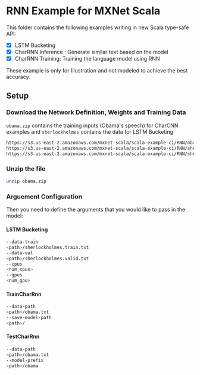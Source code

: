 <!--- Licensed to the Apache Software Foundation (ASF) under one -->
<!--- or more contributor license agreements.  See the NOTICE file -->
<!--- distributed with this work for additional information -->
<!--- regarding copyright ownership.  The ASF licenses this file -->
<!--- to you under the Apache License, Version 2.0 (the -->
<!--- "License"); you may not use this file except in compliance -->
<!--- with the License.  You may obtain a copy of the License at -->

<!---   http://www.apache.org/licenses/LICENSE-2.0 -->

<!--- Unless required by applicable law or agreed to in writing, -->
<!--- software distributed under the License is distributed on an -->
<!--- "AS IS" BASIS, WITHOUT WARRANTIES OR CONDITIONS OF ANY -->
<!--- KIND, either express or implied.  See the License for the -->
<!--- specific language governing permissions and limitations -->
<!--- under the License. -->

# RNN Example for MXNet Scala
This folder contains the following examples writing in new Scala type-safe API:
- [x] LSTM Bucketing
- [x] CharRNN Inference : Generate similar text based on the model
- [x] CharRNN Training: Training the language model using RNN

These example is only for Illustration and not modeled to achieve the best accuracy.

## Setup
### Download the Network Definition, Weights and Training Data
`obama.zip` contains the training inputs (Obama's speech) for CharCNN examples and `sherlockholmes` contains the data for LSTM Bucketing
```bash
https://s3.us-east-2.amazonaws.com/mxnet-scala/scala-example-ci/RNN/obama.zip
https://s3.us-east-2.amazonaws.com/mxnet-scala/scala-example-ci/RNN/sherlockholmes.train.txt
https://s3.us-east-2.amazonaws.com/mxnet-scala/scala-example-ci/RNN/sherlockholmes.valid.txt
```
### Unzip the file
```bash
unzip obama.zip
```
### Arguement Configuration
Then you need to define the arguments that you would like to pass in the model:

#### LSTM Bucketing
```bash
--data-train
<path>/sherlockholmes.train.txt
--data-val
<path>/sherlockholmes.valid.txt
--cpus
<num_cpus>
--gpus
<num_gpu>
```
#### TrainCharRnn
```bash
--data-path
<path>/obama.txt
--save-model-path
<path>/
```
#### TestCharRnn
```bash
--data-path
<path>/obama.txt
--model-prefix
<path>/obama
```
